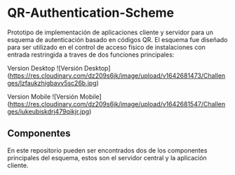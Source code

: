 # QR-Authentication-Scheme

Prototipo de implementación de aplicaciones cliente y servidor para un esquema de autenticación basado en códigos QR. El esquema fue diseñado para ser utilizado en el control de acceso físico de instalaciones con entrada restringida a traves de dos funciones principales:

Version Desktop
![Versión Desktop]
(https://res.cloudinary.com/dz209s6jk/image/upload/v1642681473/Challenges/lzfaukzhigbavv5sc26b.jpg)

Version Mobile
![Versión Mobile]
(https://res.cloudinary.com/dz209s6jk/image/upload/v1642681547/Challenges/iukeubiskdrj479qikjr.jpg)

## Componentes
En este repositorio pueden ser encontrados dos de los componentes principales del esquema, estos son el servidor central y la aplicación cliente.
